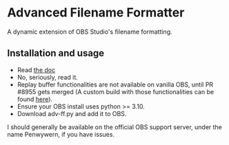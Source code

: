 # Advanced Filename Formatter

A dynamic extension of OBS Studio's filename formatting.


## Installation and usage

- Read [the doc](https://github.com/Penwy/adv-ff/blob/main/docs/doc.md)
- No, seriously, read it.
- Replay buffer functionalities are not available on vanilla OBS, until PR #8955 gets merged (A custom build with those functionalities can be found [here](https://github.com/Penwy/obs-studio/actions/runs/8305149038)).
- Ensure your OBS install uses python >= 3.10.
- Download adv-ff.py and add it to OBS.

I should generally be available on the official OBS support server, under the name Penwywern, if you have issues.

